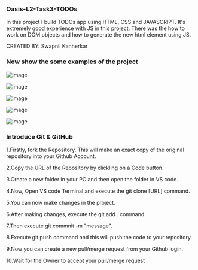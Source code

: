 ###  Oasis-L2-Task3-TODOs

In this project I build TODOs app using HTML, CSS and JAVASCRIPT. It's extremely good experience with JS in this project. There was the how to work on DOM objects and how to generate the new html element using JS.

CREATED BY: Swapnil Kanherkar


###  Now show the some examples of the project

![image](https://user-images.githubusercontent.com/99761772/209714776-b0fb0778-59c5-4c29-a612-f5d24a4f7cb2.png)


![image](https://user-images.githubusercontent.com/99761772/209714858-8100c66b-d563-4608-8641-9254e765c863.png)


![image](https://user-images.githubusercontent.com/99761772/209714923-fcfc0756-43e7-4a01-b3f7-20a3f7f302c7.png)


![image](https://user-images.githubusercontent.com/99761772/209714962-fa81531d-9237-446d-8669-c1d4fae50e1b.png)


![image](https://user-images.githubusercontent.com/99761772/209715117-6574ce79-de23-4027-b23f-62126eaf2535.png)




###  Introduce Git & GitHub
1.Firstly, fork the Repository. This will make an exact copy of the original repository into your Github Account.

2.Copy the URL of the Repository by clickling on a Code button.

3.Create a new folder in your PC and then open the folder in VS code.

4.Now, Open VS code Terminal and execute the git clone [URL] command.

5.You can now make changes in the project.

6.After making changes, execute the git add . command.

7.Then execute git commnit -m "message".

8.Execute git push command and this will push the code to your repository.

9.Now you can create a new pull/merge request from your Github login.

10.Wait for the Owner to accept your pull/merge request
